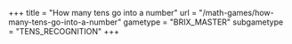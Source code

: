 +++
title = "How many tens go into a number"
url = "/math-games/how-many-tens-go-into-a-number"
gametype = "BRIX_MASTER"
subgametype = "TENS_RECOGNITION"
+++